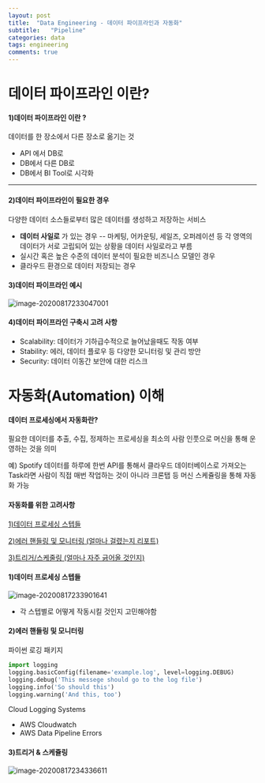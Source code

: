 ```yaml
---
layout: post
title:  "Data Engineering - 데이터 파이프라인과 자동화"
subtitle:   "Pipeline"
categories: data
tags: engineering
comments: true
---
```

# 데이터 파이프라인 이란?

#### 1)데이터 파이프라인 이란 ?

데이터를 한 장소에서 다른 장소로 옮기는 것

- API 에서 DB로
- DB에서 다른 DB로
- DB에서 BI Tool로 시각화
---

#### 2)데이터 파이프라인이 필요한 경우

다양한 데이터 소스들로부터 많은 데이터를 생성하고 저장하는 서비스

- **데이터 사일로** 가 있는 경우 -- 마케팅, 어카운팅, 세일즈, 오퍼레이션 등 각 영역의 데이터가 서로 고립되어 있는 상황을 데이터 사일로라고 부름 
- 실시간 혹은 높은 수준의 데이터 분석이 필요한 비즈니스 모델인 경우
- 클라우드 환경으로 데이터 저장되는 경우

#### 3)데이터 파이프라인 예시

![image-20200817233047001](https://shoman2.github.io/assets/img/docs/image-20200817233047001.png)

#### 4)데이터 파이프라인 구축시 고려 사항

- Scalability: 데이터가 기하급수적으로 늘어났을때도 작동 여부
- Stability: 에러, 데이터 플로우 등 다양한 모니터링 및 관리 방안
- Security: 데이터 이동간 보안에 대한 리스크

# 자동화(Automation) 이해

#### 데이터 프로세싱에서 자동화란?

필요한 데이터를 추출, 수집, 정제하는 프로세싱을 최소의 사람 인풋으로 머신을 통해 운영하는 것을 의미

예) Spotify 데이터를 하루에 한번 API를 통해서 클라우드 데이터베이스로 가져오는 Task라면 사람이 직접 매번 작업하는 것이 아니라 크론탭 등 머신 스케쥴링을 통해 자동화 가능

#### 자동화를 위한 고려사항

<u>1)데이터 프로세싱 스텝들</u>

<u>2)에러 핸들링 및 모니터링 (얼마나 걸렸는지 리포트)</u>

<u>3)트리거/스케줄링 (얼마나 자주 긁어올 것인지)</u>

#### 1)데이터 프로세싱 스텝들

![image-20200817233901641](https://shoman2.github.io/assets/img/image-20200817233901641.png)

- 각 스텝별로 어떻게 작동시킬 것인지 고민해야함

#### 2)에러 핸들링 및 모니터링

파이썬 로깅 패키지

```python
import logging
logging.basicConfig(filename='example.log', level=logging.DEBUG)
logging.debug('This messege should go to the log file')
logging.info('So should this')
logging.warning('And this, too')
```

Cloud Logging Systems

- AWS Cloudwatch
- AWS Data Pipeline Errors

#### 3)트리거 & 스케쥴링

![image-20200817234336611](https://shoman2.github.io/assets/img/image-20200817234336611.png)


